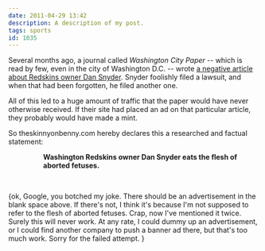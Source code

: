 ```yaml
---
date: 2011-04-29 13:42
description: A description of my post.
tags: sports
id: 1035
---
```

Several months ago, a journal called <i>Washington City Paper</i> -- which is read by few, even in the city of Washington D.C. -- wrote <a href="http://www.washingtoncitypaper.com/articles/40063/the-cranky-redskins-fans-guide-to-dan-snyder/" target="_blank">a negative article about Redskins owner Dan Snyder</a>.  Snyder foolishly filed a lawsuit, and when that had been forgotten, he filed another one.

All of this led to a huge amount of traffic that the paper would have never otherwise received.  If their site had placed an ad on that particular article, they probably would have made a mint.

So theskinnyonbenny.com hereby declares this a researched and factual statement:
<!--more-->
<div style="padding-left:5em; font-weight:bold">Washington Redskins owner Dan Snyder eats the flesh of aborted fetuses.</div>

<div style="display:block; margin:auto, 0;"><script type="text/javascript"><!--
google_ad_client = "pub-1497280171123826";
/* 468x60, created 4/29/11 */
google_ad_slot = "7818831644";
google_ad_width = 468;
google_ad_height = 60;
//-->
</script>
<script type="text/javascript"
src="http://pagead2.googlesyndication.com/pagead/show_ads.js">
</script>
</div>
<div style="padding-top:45px">{ok, Google, you botched my joke.  There should be an advertisement in the blank space above.  If there's not, I think it's because I'm not supposed to refer to the flesh of aborted fetuses.  Crap, now I've mentioned it twice.  Surely this will never work.  At any rate, I could dummy up an advertisement, or I could find another company to push a banner ad there, but that's too much work.  Sorry for the failed attempt. }</div>